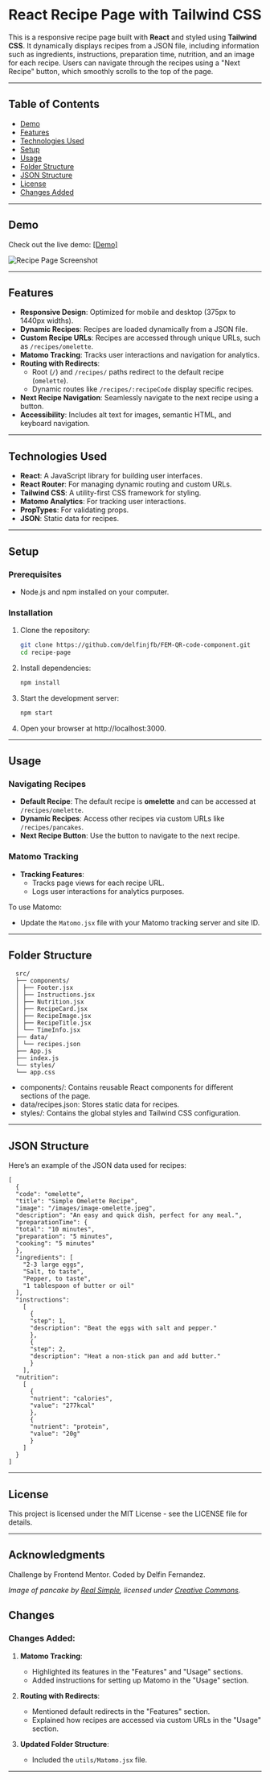 # React Recipe Page with Tailwind CSS

This is a responsive recipe page built with **React** and styled using **Tailwind CSS**. It dynamically displays recipes from a JSON file, including information such as ingredients, instructions, preparation time, nutrition, and an image for each recipe. Users can navigate through the recipes using a "Next Recipe" button, which smoothly scrolls to the top of the page.

---

## Table of Contents

- [Demo](#demo)
- [Features](#features)
- [Technologies Used](#technologies-used)
- [Setup](#setup)
- [Usage](#usage)
- [Folder Structure](#folder-structure)
- [JSON Structure](#json-structure)
- [License](#license)
- [Changes Added](#changes)

---

## Demo

Check out the live demo: [\[Demo\]](https://recipe-page-react-tailwind-delfin.vercel.app/)

![Recipe Page Screenshot](https://recipe-page-react-tailwind-delfin.vercel.app/images/ReactRecipePageTailwind.png)

---

## Features

- **Responsive Design**: Optimized for mobile and desktop (375px to 1440px widths).
- **Dynamic Recipes**: Recipes are loaded dynamically from a JSON file.
- **Custom Recipe URLs**: Recipes are accessed through unique URLs, such as `/recipes/omelette`.
- **Matomo Tracking**: Tracks user interactions and navigation for analytics.
- **Routing with Redirects**:
  - Root (`/`) and `/recipes/` paths redirect to the default recipe (`omelette`).
  - Dynamic routes like `/recipes/:recipeCode` display specific recipes.
- **Next Recipe Navigation**: Seamlessly navigate to the next recipe using a button.
- **Accessibility**: Includes alt text for images, semantic HTML, and keyboard navigation.

---

## Technologies Used

- **React**: A JavaScript library for building user interfaces.
- **React Router**: For managing dynamic routing and custom URLs.
- **Tailwind CSS**: A utility-first CSS framework for styling.
- **Matomo Analytics**: For tracking user interactions.
- **PropTypes**: For validating props.
- **JSON**: Static data for recipes.

---

## Setup

### Prerequisites

- Node.js and npm installed on your computer.

### Installation

1. Clone the repository:
   ```bash
   git clone https://github.com/delfinjfb/FEM-QR-code-component.git
   cd recipe-page
   ```
2. Install dependencies:
   ```bash
   npm install
   ```
3. Start the development server:
   ```bash
   npm start
   ```
4. Open your browser at http://localhost:3000.

---

## Usage

### Navigating Recipes

- **Default Recipe**: The default recipe is **omelette** and can be accessed at `/recipes/omelette`.
- **Dynamic Recipes**: Access other recipes via custom URLs like `/recipes/pancakes`.
- **Next Recipe Button**: Use the button to navigate to the next recipe.

### Matomo Tracking

- **Tracking Features**:
  - Tracks page views for each recipe URL.
  - Logs user interactions for analytics purposes.

To use Matomo:

- Update the `Matomo.jsx` file with your Matomo tracking server and site ID.

---

## Folder Structure

```plaintext
  src/
  ├── components/
  │ ├── Footer.jsx
  │ ├── Instructions.jsx
  │ ├── Nutrition.jsx
  │ ├── RecipeCard.jsx
  │ ├── RecipeImage.jsx
  │ ├── RecipeTitle.jsx
  │ └── TimeInfo.jsx
  ├── data/
  │ └── recipes.json
  ├── App.js
  ├── index.js
  └── styles/
  └── app.css
```

- components/: Contains reusable React components for different sections of the page.
- data/recipes.json: Stores static data for recipes.
- styles/: Contains the global styles and Tailwind CSS configuration.

---

## JSON Structure

Here’s an example of the JSON data used for recipes:

```
[
  {
  "code": "omelette",
  "title": "Simple Omelette Recipe",
  "image": "/images/image-omelette.jpeg",
  "description": "An easy and quick dish, perfect for any meal.",
  "preparationTime": {
  "total": "10 minutes",
  "preparation": "5 minutes",
  "cooking": "5 minutes"
  },
  "ingredients": [
    "2-3 large eggs",
    "Salt, to taste",
    "Pepper, to taste",
    "1 tablespoon of butter or oil"
  ],
  "instructions":
    [
      {
      "step": 1,
      "description": "Beat the eggs with salt and pepper."
      },
      {
      "step": 2,
      "description": "Heat a non-stick pan and add butter."
      }
    ],
  "nutrition":
    [
      {
      "nutrient": "calories",
      "value": "277kcal"
      },
      {
      "nutrient": "protein",
      "value": "20g"
      }
    ]
  }
]
```

---

## License

This project is licensed under the MIT License - see the LICENSE file for details.

---

## Acknowledgments

Challenge by Frontend Mentor.
Coded by Delfin Fernandez.

_Image of pancake by [Real Simple](<https://www.realsimple.com/thmb/u0FflZ0sazXanhitWueM3LaXkaw=/750x0/filters:no_upscale():max_bytes(150000):strip_icc():format(webp)/how-to-make-pancakes-step-by-step-bf45f02d4b3c4392bddf92e05c9e17eb.jpg>), licensed under [Creative Commons](https://creativecommons.org/licenses/)._

## Changes

### Changes Added:

1. **Matomo Tracking**:

   - Highlighted its features in the "Features" and "Usage" sections.
   - Added instructions for setting up Matomo in the "Usage" section.

2. **Routing with Redirects**:

   - Mentioned default redirects in the "Features" section.
   - Explained how recipes are accessed via custom URLs in the "Usage" section.

3. **Updated Folder Structure**:
   - Included the `utils/Matomo.jsx` file.

---
